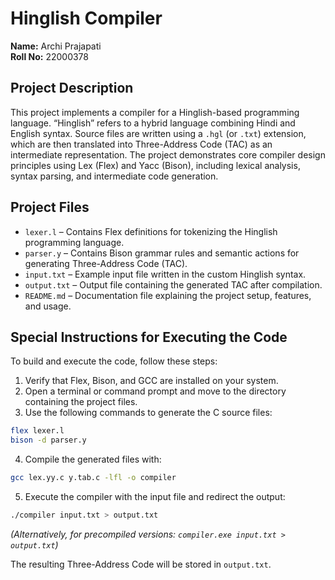 # Hinglish Compiler

**Name:** Archi Prajapati  
**Roll No:** 22000378

## Project Description
This project implements a compiler for a Hinglish-based programming language. “Hinglish” refers to a hybrid language combining Hindi and English syntax. Source files are written using a `.hgl` (or `.txt`) extension, which are then translated into Three-Address Code (TAC) as an intermediate representation. The project demonstrates core compiler design principles using Lex (Flex) and Yacc (Bison), including lexical analysis, syntax parsing, and intermediate code generation.

## Project Files
- `lexer.l` – Contains Flex definitions for tokenizing the Hinglish programming language.
- `parser.y` – Contains Bison grammar rules and semantic actions for generating Three-Address Code (TAC).
- `input.txt` – Example input file written in the custom Hinglish syntax.
- `output.txt` – Output file containing the generated TAC after compilation.
- `README.md` – Documentation file explaining the project setup, features, and usage.

## Special Instructions for Executing the Code
To build and execute the code, follow these steps:

1. Verify that Flex, Bison, and GCC are installed on your system.
2. Open a terminal or command prompt and move to the directory containing the project files.
3. Use the following commands to generate the C source files:

```bash
flex lexer.l
bison -d parser.y
```

4. Compile the generated files with:

```bash
gcc lex.yy.c y.tab.c -lfl -o compiler
```

5. Execute the compiler with the input file and redirect the output:

```bash
./compiler input.txt > output.txt
```

*(Alternatively, for precompiled versions: `compiler.exe input.txt > output.txt`)*

The resulting Three-Address Code will be stored in `output.txt`.
